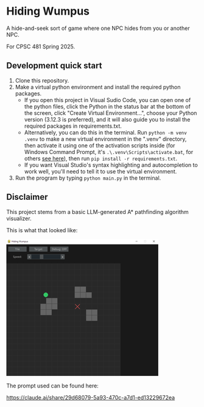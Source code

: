 # Hiding Wumpus

A hide-and-seek sort of game where one NPC hides from you or another NPC.

For CPSC 481 Spring 2025.

## Development quick start

1. Clone this repository.
1. Make a virtual python environment and install the required python packages.
    - If you open this project in Visual Sudio Code, you can open one of the python files,
    click the Python in the status bar at the bottom of the screen, click "Create Virtual Environment...",
    choose your Python version (3.12.3 is preferred), and it will also guide you to install the required packages in requirements.txt.
    - Alternatively, you can do this in the terminal. Run `python -m venv .venv` to make a new virtual environment in the ".venv" directory, then activate it using one of the activation scripts inside (for Windows Command Prompt, it's `.\.venv\Scripts\activate.bat`, for others [see here](https://docs.python.org/3/library/venv.html)), then run `pip install -r requirements.txt`.
    - If you want Visual Studio's syntax highlighting and autocompletion to work well, you'll need to tell it to use the virtual environment.
1. Run the program by typing `python main.py` in the terminal.

## Disclaimer

This project stems from a basic LLM-generated A* pathfinding algorithm visualizer.

This is what that looked like:

![screenshot](starting-point-screenshot.png)

The prompt used can be found here:

https://claude.ai/share/29d68079-5a93-470c-a7d1-ed13229672ea
